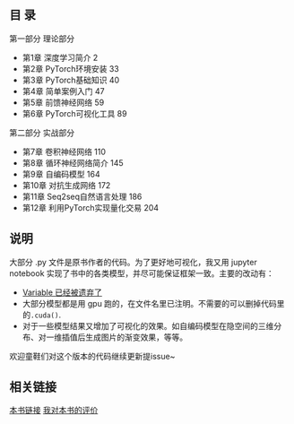 ## 目 录

第一部分 理论部分  
- 第1章 深度学习简介 2  
- 第2章 PyTorch环境安装 33  
- 第3章 PyTorch基础知识 40  
- 第4章 简单案例入门 47  
- 第5章 前馈神经网络 59  
- 第6章 PyTorch可视化工具 89  

第二部分 实战部分  
- 第7章 卷积神经网络 110  
- 第8章 循环神经网络简介 145  
- 第9章 自编码模型 164  
- 第10章 对抗生成网络 172  
- 第11章 Seq2seq自然语言处理 186  
- 第12章 利用PyTorch实现量化交易 204  

## 说明

大部分 .py 文件是原书作者的代码。为了更好地可视化，我又用 jupyter notebook 实现了书中的各类模型，并尽可能保证框架一致。主要的改动有：

- [Variable 已经被遗弃了](https://pytorch.org/docs/stable/autograd.html#variable-deprecated)
- 大部分模型都是用 gpu 跑的，在文件名里已注明。不需要的可以删掉代码里的`.cuda()`.
- 对于一些模型结果又增加了可视化的效果。如自编码模型在隐空间的三维分布、对一维插值后生成图片的渐变效果，等等。

欢迎童鞋们对这个版本的代码继续更新提issue~

## 相关链接
[本书链接](http://www.broadview.com.cn/book/5273)
[我对本书的评价](https://baileyswu.github.io/2019/11/pytorch-tutorial/)
